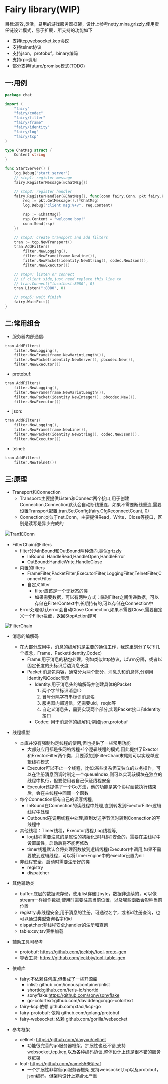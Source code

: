 # Fairy library(WIP)

目标:高效,灵活，易用的游戏服务器框架，设计上参考netty,mina,grizzly,使用责任链设计模式，易于扩展，所支持的功能如下

- 支持tcp,websocket,kcp协议
- 支持telnet协议
- 支持json，protobuf，binary编码
- 支持rpc调用
- 部分支持future/promise模式(TODO)

## 一:用例

```go
package chat

import (
    "fairy"
    "fairy/codec"
    "fairy/filter"
    "fairy/frame"
    "fairy/identity"
    "fairy/log"
    "fairy/tcp"
)

type ChatMsg struct {
    Content string
}

func StartServer() {
    log.Debug("start server")
    // step1: register message
    fairy.RegisterMessage(&ChatMsg{})

    // step2: register handler
    fairy.RegisterHandler(&ChatMsg{}, func(conn fairy.Conn, pkt fairy.Packet) {
        req := pkt.GetMessage().(*ChatMsg)
        log.Debug("client msg:%+v", req.Content)

        rsp := &ChatMsg{}
        rsp.Content = "welcome boy!"
        conn.Send(rsp)
    })

    // step3: create transport and add filters
    tran := tcp.NewTransport()
    tran.AddFilters(
        filter.NewLogging(),
        filter.NewFrame(frame.NewLine()),
        filter.NewPacket(identity.NewString(), codec.NewJson()),
        filter.NewExecutor())

    // step4: listen or connect
    // if client side,just need replace this line to
    // tran.Connect("localhost:8080", 0)
    tran.Listen(":8080", 0)

    // step5: wait finish
    fairy.WaitExit()
}
```

## 二:常用组合

- 服务器内部通信:

``` go
tran.AddFilters(
    filter.NewLogging(),
    filter.NewFrame(frame.NewVarintLength()),
    filter.NewPacket(identity.NewServer(), pbcodec.New()),
    filter.NewExecutor())
```

- protobuf:

``` go
tran.AddFilters(
    filter.NewLogging(),
    filter.NewFrame(frame.NewVarintLength()),
    filter.NewPacket(identity.NewInteger(), pbcodec.New()),
    filter.NewExecutor())
```

- json:

``` go
tran.AddFilters(
    filter.NewLogging(),
    filter.NewFrame(frame.NewLine()),
    filter.NewPacket(identity.NewString(), codec.NewJson()),
    filter.NewExecutor())
```

- telnet:

``` go
tran.AddFilters(
    filter.NewTelnet())
```

## 三:原理

- Transport和Connection
  - Transport:主要提供Listen和Connect两个接口,用于创建Connection,Connection默认会自动断线重连，如果不需要断线重连,需要设置Transport配置,tran.SetConfig(fairy.CfgReconnectCount, 0)
  - Connection:类似于net.Conn，主要提供Read，Write，Close等接口，区别是读写是异步完成的

 ![Tran和Conn](doc/tran-conn.png)

- FilterChain和Filters
  - filter分为InBound和OutBound两种流向,类似grizzly
    - InBound: HandleRead,HandleOpen,HandleError
    - OutBound:HandleWrite,HandleClose
  - 内置的filters
    - FrameFilter,PacketFilter,ExecutorFilter,LoggingFilter,TelnetFilter,ConnectFilter
    - 自定义filter
      - filter应该是一个无状态的类
      - 如果需要数据，可以有两种方式：临时Filter之间传递数据，可以存储在FilterContext中,长期持有的,可以存储在Connection中
  - Error处理:默认error会自动Close Connection,如果不需要Close,需要自定义一个Filter拦截，返回StopAction即可

![FilterChain](doc/filterchain.png)

- 消息的编解码
  - 在大部分应用中，消息的编解码是主要的通信工作，我这里划分了以下几个概念，Frame，Packet(Identity,Codec)
    - Frame:用于消息的粘包处理，例如类似http协议，以\r\n分隔，或者以固定长度的头标识后边消息长度
    - Packet:消息包内容，通常分为两个部分，消息头和消息体,分别用Identity和Codec表示
      - Identity:用于消息头的编解码并创建具体的Packet
        1. 两个字节标识消息ID
        2. 冒号分隔字符串标识消息名
        3. 服务器内部通信，还需要uid，reqid等
        4. 自定义消息头，需要实现两个部分,实现Packet接口和Identity接口
      - Codec:   用于消息体的编解码,例如json,protobuf

- 线程模型
  - 本库并没有强制约定线程的使用,但也提供了一些常用功能
    - 大部分应用都是多网络线程+1个逻辑线程的模式,因此提供了Exector和ExectorFilter两个类，只要添加到FilterChain末尾则可以实现单逻辑线程模式
    - Executor可以不止一个线程，比如:某些复杂但又独立的业务操作，可以在注册消息回调时制定一个queueIndex,则可以实现该模块在独立的线程中执行，但要使用者自己保证线程安全
    - Executor还提供了一个Go方法，他的功能是某个协程函数执行结束后，会在主线程中回调一个函数
  - 每个Connection都有自己的读写线程,
    - InBound在Connection的读线程中处理,直到转发到ExectorFilter逻辑线程中处理
    - Outbound在调用线程中处理,直到发送字节流时转到Connection的写线程中
  - 其他线程：Timer线程，Executor线程,Log线程等,
    - log线程需要注意的是属性的初始化是非线程安全的，需要在主线程中设置属性，启动后将不能再修改
    - timer线程默认会将处理函数放到逻辑线程(Executor)中调用,如果不需要放到逻辑线程，可以将TimerEngine中的exector设置为nil
  - 非线程安全，启动时需要注册好的类
    - registry
    - dispatcher

- 其他辅助类
  - buffer:底层的数据流存储，使用list存储[]byte，数据非连续的，可以像stream一样操作数据,使用时需要注意当前位置，以及哪些函数会影响当前位置
  - registry:非线程安全,用于消息的注册，可通过名字，或者id注册查询，也可以通过类型查询名字和id
  - dispatcher:非线程安全,handler的注册和查询
  - table:csv,tsv表格加载

- 辅助工具可参考
  - protobuf: https://github.com/jeckbjy/tool-proto-gen
  - 导表工具:  https://github.com/jeckbjy/tool-table-gen

- 依赖库
  - fairy:不依赖任何库,但集成了一些开源库
    - inlist: github.com/ionous/container/inlist
    - shortid:github.com/teris-io/shortid
    - sonyflake:https://github.com/sony/sonyflake
    - go-colortext:github.com/daviddengcn/go-colortext
  - fairy-kcp:依赖 github.com/xtaci/kcp-go
  - fairy-protobuf: 依赖 github.com/golang/protobuf
  - fairy-websocket: 依赖 github.com/gorilla/websocket

- 参考框架
  - cellnet: https://github.com/davyxu/cellnet 
    - 功能很完善的go服务器框架，扩展性也还不错,支持websocket,tcp,kcp,以及各种编码协议,整体设计上还是很不错的服务器框架
  - leaf: https://github.com/name5566/leaf
    - 一个扩展性非常低go服务器框架,支持websocket,tcp以及protobuf，json编码，但架构设计上耦合太严重
